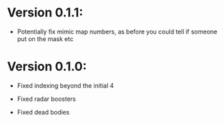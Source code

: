 # Version 0.1.1:

- Potentially fix mimic map numbers, as before you could tell if someone put on the mask etc


# Version 0.1.0:

- Fixed indexing beyond the initial 4

- Fixed radar boosters

- Fixed dead bodies
